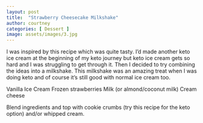 ```yaml
---
layout: post
title:  "Strawberry Cheesecake Milkshake"
author: courtney
categories: [ Dessert ]
image: assets/images/3.jpg
---
```

I was inspired by this recipe which was quite tasty. I’d made another keto ice cream at the beginning of my keto journey but keto ice cream gets so hard and I was struggling to get through it. Then I decided to try combining the ideas into a milkshake.
This milkshake was an amazing treat when I was doing keto and of course it’s still good with normal ice cream too.  

Vanilla Ice Cream
Frozen strawberries
Milk (or almond/coconut milk)
Cream cheese

Blend ingredients and top with cookie crumbs (try this recipe for the keto option) and/or whipped cream.
